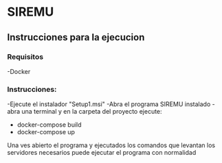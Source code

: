 # SIREMU
## Instrucciones para la ejecucion
### Requisitos
-Docker
### Instrucciones:
-Ejecute el instalador "Setup1.msi"
-Abra el programa SIREMU instalado
-abra una terminal y en la carpeta del proyecto ejecute:
- docker-compose build
- docker-compose up

Una ves abierto el programa y ejecutados los comandos que levantan los servidores necesarios puede
ejecutar el programa con normalidad
